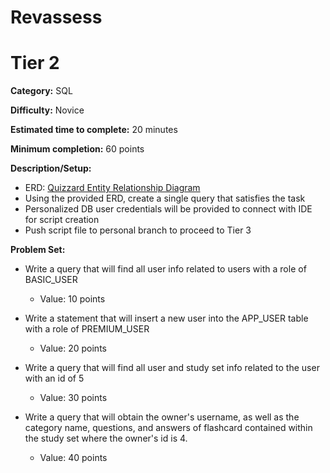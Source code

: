 # Revassess
# Tier 2

**Category:** SQL

**Difficulty:** Novice

**Estimated time to complete:** 20 minutes

**Minimum completion:** 60 points

**Description/Setup:**
  - ERD: [Quizzard Entity Relationship Diagram](https://revature-note-assets.s3.amazonaws.com/quizzard-erd.png)
  - Using the provided ERD, create a single query that satisfies the task
  - Personalized DB user credentials will be provided to connect with IDE for script creation
  - Push script file to personal branch to proceed to Tier 3

**Problem Set:**
  - Write a query that will find all user info related to users with a role of BASIC_USER
    - Value: 10 points


  - Write a statement that will insert a new user into the APP_USER table with a role of PREMIUM_USER
    - Value: 20 points


  - Write a query that will find all user and study set info related to the user with an id of 5
    - Value: 30 points
	

  - Write a query that will obtain the owner's username, as well as the category name, questions, and answers of flashcard contained within the study set where the owner's id is 4.
    - Value: 40 points

